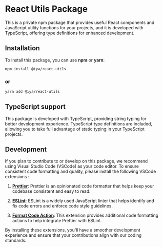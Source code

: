 # React Utils Package

This is a private npm package that provides useful React components and JavaScript utility functions for your projects, and it is developed with TypeScript, offering type definitions for enhanced development.

## Installation

To install this package, you can use **npm** or **yarn**:

```bash
npm install @iya/react-utils
```

### or

```bash
yarn add @iya/react-utils
```

## TypeScript support

This package is developed with TypeScript, providing string typing for better development experience. TypeScript type definitions are included, allowing you to take full advantage of static typing in your TypeScript projects.

## Development

If you plan to contribute to or develop on this package, we recommend using Visual Studio Code (VSCode) as your code editor. To ensure consistent code formatting and quality, please install the following VSCode extensions :

1. [**Prettier**](https://marketplace.visualstudio.com/items?itemName=esbenp.prettier-vscode): Prettier is an opinionated code formatter that helps keep your codebase consistent and easy to read.

2. [**ESLint**](https://marketplace.visualstudio.com/items?itemName=dbaeumer.vscode-eslint): ESLint is a widely used JavaScript linter that helps identify and fix code errors and enforce code style guidelines.

3. [ **Format Code Action**](https://marketplace.visualstudio.com/items?itemName=rohit-gohri.format-code-action): This extension provides additional code formatting actions to help integrate Prettier with ESLint.

By installing these extensions, you'll have a smoother development experience and ensure that your contributions align with our coding standards.
